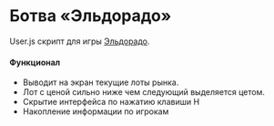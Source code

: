 # Ботва «Эльдорадо»
User.js скрипт для игры [Эльдорадо](https://eldorado.botva.ru).

#### Функционал
- Выводит на экран текущие лоты рынка.
- Лот с ценой сильно ниже чем следующий выделяется цетом.
- Скрытие интерфейса по нажатию клавиши H
- Накопление информации по игрокам


